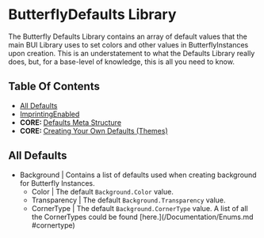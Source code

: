 # ButterflyDefaults Library

The Butterfly Defaults Library contains an array of default values that the main BUI Library uses to set colors and other values in ButterflyInstances upon creation. This is an understatement to what the Defaults Library really does, but, for a base-level of knowledge, this is all you need to know.

## Table Of Contents
- [All Defaults](#defvals)
- [ImprintingEnabled](#imprint)
- <b>CORE: </b> [Defaults Meta Structure](#metastruct)
- <b>CORE: </b> [Creating Your Own Defaults (Themes)](#themes)


## All Defaults <a name = "defvals"></a>
* Background | Contains a list of defaults used when creating background for Butterfly Instances.
  - Color | The default `Background.Color` value.
  - Transparency | The default `Background.Transparency` value.
  - CornerType | The default `Background.CornerType` value. A list of all the CornerTypes could be found [here.](/Documentation/Enums.md #cornertype)
